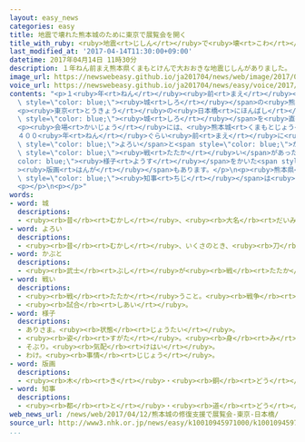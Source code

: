 ```yaml
---
layout: easy_news
categories: easy
title: 地震で壊れた熊本城のために東京で展覧会を開く
title_with_ruby: <ruby>地震<rt>じしん</rt></ruby>で<ruby>壊<rt>こわ</rt></ruby>れた<ruby>熊本城<rt>くまもとじょう</rt></ruby>のために<ruby>東京<rt>とうきょう</rt></ruby>で<ruby>展覧会<rt>てんらんかい</rt></ruby>を<ruby>開<rt>ひら</rt></ruby>く
last_modified_at: '2017-04-14T11:30:00+09:00'
datetime: 2017年04月14日 11時30分
description: １年ねん前まえ熊本県くまもとけんで大おおきな地震じしんがありました。
image_url: https://newswebeasy.github.io/ja201704/news/web/image/2017/04/14/k10010945971000.jpg
voice_url: https://newswebeasy.github.io/ja201704/news/easy/voice/2017/04/14/k10010945971000.mp3
contents: "<p>１<ruby>年<rt>ねん</rt></ruby><ruby>前<rt>まえ</rt></ruby><ruby>熊本県<rt>くまもとけん</rt></ruby>で<ruby>大<rt>おお</rt></ruby>きな<ruby>地震<rt>じしん</rt></ruby>がありました。<ruby>有名<rt>ゆうめい</rt></ruby>な<span\
  \ style=\"color: blue;\"><ruby>城<rt>しろ</rt></ruby></span>の<ruby>熊本城<rt>くまもとじょう</rt></ruby>はこの<ruby>地震<rt>じしん</rt></ruby>で<ruby>壊<rt>こわ</rt></ruby>れて、<ruby>今<rt>いま</rt></ruby>も<ruby>直<rt>なお</rt></ruby>しています。</p>\n\
  <p><ruby>東京<rt>とうきょう</rt></ruby>の<ruby>日本橋<rt>にほんばし</rt></ruby>にあるデパートでは、<ruby>２４日<rt>にじゅうよっか</rt></ruby>まで<ruby>熊本城<rt>くまもとじょう</rt></ruby>の<ruby>展覧会<rt>てんらんかい</rt></ruby>を<ruby>開<rt>ひら</rt></ruby>いています。<ruby>展覧会<rt>てんらんかい</rt></ruby>を<ruby>見<rt>み</rt></ruby>る<ruby>人<rt>ひと</rt></ruby>が<ruby>払<rt>はら</rt></ruby>ったお<ruby>金<rt>かね</rt></ruby>は、<ruby>全部<rt>ぜんぶ</rt></ruby><span\
  \ style=\"color: blue;\"><ruby>城<rt>しろ</rt></ruby></span>を<ruby>直<rt>なお</rt></ruby>すために<ruby>使<rt>つか</rt></ruby>います。</p>\n\
  <p><ruby>会場<rt>かいじょう</rt></ruby>には、<ruby>熊本城<rt>くまもとじょう</rt></ruby>に<ruby>関係<rt>かんけい</rt></ruby>があるいろいろな<ruby>物<rt>もの</rt></ruby>が７０ぐらい<ruby>並<rt>なら</rt></ruby>んでいます。\n\
  ４００<ruby>年<rt>ねん</rt></ruby>ぐらい<ruby>前<rt>まえ</rt></ruby>に<ruby>熊本城<rt>くまもとじょう</rt></ruby>を<ruby>建<rt>た</rt></ruby>てた<ruby>加藤<rt>かとう</rt></ruby><ruby>清正<rt>きよまさ</rt></ruby>が<ruby>使<rt>つか</rt></ruby>っていた<ruby>立派<rt>りっぱ</rt></ruby>な<span\
  \ style=\"color: blue;\">よろい</span>と<span style=\"color: blue;\">かぶと</span>もあります。１４０<ruby>年<rt>ねん</rt></ruby><ruby>前<rt>まえ</rt></ruby>に<ruby>熊本城<rt>くまもとじょう</rt></ruby>で<span\
  \ style=\"color: blue;\"><ruby>戦<rt>たたか</rt></ruby>い</span>があったときの<span style=\"\
  color: blue;\"><ruby>様子<rt>ようす</rt></ruby></span>をかいた<span style=\"color: blue;\"\
  ><ruby>版画<rt>はんが</rt></ruby></span>もあります。</p>\n<p><ruby>熊本県<rt>くまもとけん</rt></ruby>の<span\
  \ style=\"color: blue;\"><ruby>知事<rt>ちじ</rt></ruby></span>は<ruby>会場<rt>かいじょう</rt></ruby>で「<ruby>皆<rt>みな</rt></ruby>さん、ありがとうございます。<ruby>頑張<rt>がんば</rt></ruby>って<ruby>熊本城<rt>くまもとじょう</rt></ruby>を<ruby>早<rt>はや</rt></ruby>く<ruby>直<rt>なお</rt></ruby>したいと<ruby>思<rt>おも</rt></ruby>います」と<ruby>言<rt>い</rt></ruby>いました。</p>\n\
  <p></p>\n<p></p>"
words:
- word: 城
  descriptions:
  - <ruby><rb>昔</rb><rt>むかし</rt></ruby>、<ruby><rb>大名</rb><rt>だいみょう</rt></ruby>などが、<ruby><rb>敵</rb><rt>てき</rt></ruby>を<ruby><rb>防</rb><rt>ふせ</rt></ruby>ぐために<ruby><rb>造</rb><rt>つく</rt></ruby>った<ruby><rb>大</rb><rt>おお</rt></ruby>がかりな<ruby><rb>建物</rb><rt>たてもの</rt></ruby>。
- word: よろい
  descriptions:
  - <ruby><rb>昔</rb><rt>むかし</rt></ruby>、いくさのとき、<ruby><rb>刀</rb><rt>かたな</rt></ruby>や<ruby><rb>矢</rb><rt>や</rt></ruby>から<ruby><rb>身</rb><rt>み</rt></ruby>を<ruby><rb>守</rb><rt>まも</rt></ruby>るために<ruby><rb>着</rb><rt>き</rt></ruby>たもの。
- word: かぶと
  descriptions:
  - <ruby><rb>武士</rb><rt>ぶし</rt></ruby>が<ruby><rb>戦</rb><rt>たたか</rt></ruby>いのときに<ruby><rb>頭</rb><rt>あたま</rt></ruby>を<ruby><rb>守</rb><rt>まも</rt></ruby>るためにかぶったもの。
- word: 戦い
  descriptions:
  - <ruby><rb>戦</rb><rt>たたか</rt></ruby>うこと。<ruby><rb>戦争</rb><rt>せんそう</rt></ruby>。<ruby><rb>争</rb><rt>あらそ</rt></ruby>い。
  - <ruby><rb>試合</rb><rt>しあい</rt></ruby>。
- word: 様子
  descriptions:
  - ありさま。<ruby><rb>状態</rb><rt>じょうたい</rt></ruby>。
  - <ruby><rb>姿</rb><rt>すがた</rt></ruby>。<ruby><rb>身</rb><rt>み</rt></ruby>なり。
  - そぶり。<ruby><rb>気配</rb><rt>けはい</rt></ruby>。
  - わけ。<ruby><rb>事情</rb><rt>じじょう</rt></ruby>。
- word: 版画
  descriptions:
  - <ruby><rb>木</rb><rt>き</rt></ruby>・<ruby><rb>銅</rb><rt>どう</rt></ruby>・<ruby><rb>石</rb><rt>いし</rt></ruby>などの<ruby><rb>板</rb><rt>いた</rt></ruby>に<ruby><rb>絵</rb><rt>え</rt></ruby>をほり、インクや<ruby><rb>絵</rb><rt>え</rt></ruby>の<ruby><rb>具</rb><rt>ぐ</rt></ruby>などをつけて、それを<ruby><rb>紙</rb><rt>かみ</rt></ruby>にうつした<ruby><rb>絵</rb><rt>え</rt></ruby>。
- word: 知事
  descriptions:
  - <ruby><rb>都</rb><rt>と</rt></ruby>・<ruby><rb>道</rb><rt>どう</rt></ruby>・<ruby><rb>府</rb><rt>ふ</rt></ruby>・<ruby><rb>県</rb><rt>けん</rt></ruby>などの<ruby><rb>政治</rb><rt>せいじ</rt></ruby>をとる、いちばん<ruby><rb>上</rb><rt>うえ</rt></ruby>の<ruby><rb>役目</rb><rt>やくめ</rt></ruby>。また、その<ruby><rb>人</rb><rt>ひと</rt></ruby>。
web_news_url: /news/web/2017/04/12/熊本城の修復支援で展覧会-東京-日本橋/
source_url: http://www3.nhk.or.jp/news/easy/k10010945971000/k10010945971000.html
...
```

